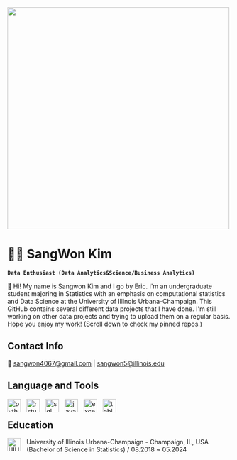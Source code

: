 <img height = "500" src = "https://map.illinois.edu/webservices/images/map/header_map.jpg" />

# :man_technologist: SangWon Kim 

**`Data Enthusiast (Data Analytics&Science/Business Analytics)`**

:wave: Hi! My name is Sangwon Kim and I go by Eric. I'm an undergraduate student majoring in Statistics with an emphasis on computational statistics and Data Science at the University of Illinois Urbana-Champaign. This GitHub contains several different data projects that I have done. I'm still working on other data projects and trying to upload them on a regular basis. Hope you enjoy my work! (Scroll down to check my pinned repos.)


## Contact Info
:e-mail: sangwon4067@gmail.com | sangwon5@illinois.edu


## Language and Tools
<img align="left" alt="python" width="30px" style="padding-right:10px;" src="https://cdn.jsdelivr.net/gh/devicons/devicon/icons/python/python-original.svg" />
<img align="left" alt="rstudio" width="30px" style="padding-right:10px;" src="https://cdn.jsdelivr.net/gh/devicons/devicon/icons/rstudio/rstudio-original.svg" />
<img align="left" alt="sql" width="30px" style="padding-right:10px;" src="https://github.com/swsamk/swsamk/assets/68633491/b6fd7d20-8b2a-4a34-9f32-337cb4523d84" />
<img align="left" alt="java" width="30px" style="padding-right:10px;" src="https://cdn.jsdelivr.net/gh/devicons/devicon/icons/java/java-original.svg" />
<img align="left" alt="excel" width="30px" style="padding-right:10px;" src="https://github.com/swsamk/swsamk/assets/68633491/2a9da8ae-d775-4944-9258-44c992a13959" />
<img align="left" alt="tableau" width="30px" style="padding-right:10px;" src="https://github.com/swsamk/swsamk/assets/68633491/c6e859dc-f025-4d07-a193-2244ac75fde1" />
<br />



## Education
<img align="left" alt="UIUClogo" width="30px" style="padding-right:10px;" src="http://publish.illinois.edu/inspire-illinois/files/2014/04/UIUC-logo.gif" />
 University of Illinois Urbana-Champaign - Champaign, IL, USA
<br />
 (Bachelor of Science in Statistics) / 08.2018 ~ 05.2024
